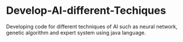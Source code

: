 # Develop-AI-different-Techiques
Developing code for different techniques of AI such as neural network, genetic algorithm and expert system using java language.
